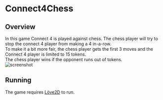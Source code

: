 # Connect4Chess

## Overview
In this game Connect 4 is played against chess. The chess player will try to stop the connect 4 player from making a 4 in-a-row.  
To make it a bit more fair, the chess player gets the first 3 moves and the Connect 4 player is limited to 15 tokens.  
The chess player wins if the opponent runs out of tokens.  
![screenshot](https://github.com/Ferkku/Connect4Chess/assets/103675676/6d3daab6-d232-4b38-9a58-0b42b9a97db6)  

## Running
The game requires [Löve2D](https://love2d.org/) to run.
